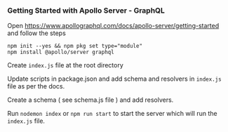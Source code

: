 ### Getting Started with Apollo Server - GraphQL

Open https://www.apollographql.com/docs/apollo-server/getting-started and follow the steps

```
npm init --yes && npm pkg set type="module"
npm install @apollo/server graphql
```

Create `index.js` file at the root directory

Update scripts in package.json and add schema and resolvers in `index.js` file as per the docs.

Create a schema ( see schema.js file ) and add resolvers.

Run `nodemon index` or `npm run start` to start the server which will run the `index.js` file.
